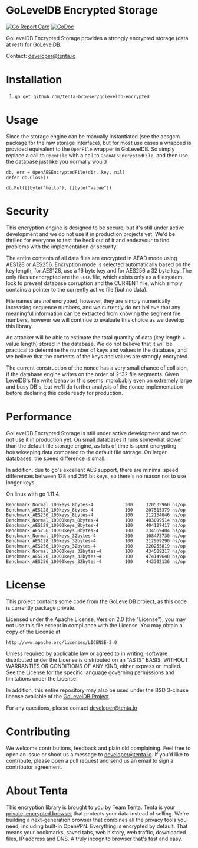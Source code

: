GoLevelDB Encrypted Storage
==============

[![Go Report Card](https://goreportcard.com/badge/github.com/tenta-browser/goleveldb-encrypted)](https://goreportcard.com/report/github.com/tenta-browser/goleveldb-encrypted)
[![GoDoc](https://godoc.org/github.com/tenta-browser/goleveldb-encrypted?status.svg)](https://godoc.org/github.com/tenta-browser/goleveldb-encrypted)

GoLevelDB Encrypted Storage provides a strongly encrypted storage (data at rest) for [GoLevelDB](https://github.com/syndtr/goleveldb).

Contact: developer@tenta.io

Installation
============

1. `go get github.com/tenta-browser/goleveldb-encrypted`

Usage
=====

Since the storage engine can be manually instantiated (see the aesgcm package for the raw storage interface), but for most
use cases a wrapped is provided equivalent to the `OpenFile` wrapper in GoLevelDB. So simply replace a call to `OpenFile`
with a call to `OpenAESEncryptedFile`, and then use the database just like you normally would

```
db, err = OpenAESEncryptedFile(dir, key, nil)
defer db.Close()

db.Put([]byte("hello"), []byte("value"))
```

Security
========

This encryption engine is designed to be secure, but it's still under active development and we do not use it in production projects
yet. We'd be thrilled for everyone to test the heck out of it and endeavour to find problems with the implementation or security.

The entire contents of all data files are encrypted in AEAD mode using AES128 or AES256. Encryption mode is selected automatically based
on the key length, for AES128, use a 16 byte key and for AES256 a 32 byte key. The only files unencrypted are the `LOCK` file, which
exists only as a filesystem lock to prevent database corruption and the CURRENT file, which simply contains a pointer to the currently
active file (but no data).

File names are _not_ encrypted, however, they are simply numerically increasing sequence numbers, and we currently do not believe that
any meaningful information can be extracted from knowing the segment file numbers, however we will continue to evaluate this choice as
we develop this library.

An attacker will be able to estimate the total quantity of data (key length + value length) stored in the database. We do not believe that it will be practical to
determine the number of keys and values in the database, and we believe that the contents of the keys and values are strongly encrypted.

The current construction of the nonce has a very small chance of collision, if the database engine writes on the order of 2^32 file
segments. Given LevelDB's file write behavior this seems improbably even on extremely large and busy DB's, but we'll do further analysis
of the nonce implementation before declaring this code ready for production.

Performance
===========

GoLevelDB Encrypted Storage is still under active development and we do not use it in production yet. On small databases it runs somewhat
slower than the default file storage engine, as lots of time is spent encrypting housekeeping data compared to the default file storage.
On larger databases, the speed difference is small.

In addition, due to go's excellent AES support, there are minimal speed differences between 128 and 256 bit keys, so there's no
reason not to use longer keys.

On linux with go 1.11.4:

```
Benchmark_Normal_100keys_8bytes-4      	     300	 120535960 ns/op
Benchmark_AES128_100keys_8bytes-4      	     100	 207515379 ns/op
Benchmark_AES256_100keys_8bytes-4      	     100	 212134046 ns/op
Benchmark_Normal_10000keys_8bytes-4    	     100	 403099514 ns/op
Benchmark_AES128_10000keys_8bytes-4    	     100	 404127417 ns/op
Benchmark_AES256_10000keys_8bytes-4    	     100	 234569404 ns/op
Benchmark_Normal_100keys_32bytes-4     	     300	 108473730 ns/op
Benchmark_AES128_100keys_32bytes-4     	     100	 212959290 ns/op
Benchmark_AES256_100keys_32bytes-4     	     100	 220255819 ns/op
Benchmark_Normal_10000keys_32bytes-4   	     100	 434509217 ns/op
Benchmark_AES128_10000keys_32bytes-4   	     100	 474149648 ns/op
Benchmark_AES256_10000keys_32bytes-4   	     100	 443302136 ns/op

```

License
=======

This project contains some code from the GoLevelDB project, as this code is currently
package private.

Licensed under the Apache License, Version 2.0 (the "License");
you may not use this file except in compliance with the License.
You may obtain a copy of the License at

    http://www.apache.org/licenses/LICENSE-2.0

Unless required by applicable law or agreed to in writing, software
distributed under the License is distributed on an "AS IS" BASIS,
WITHOUT WARRANTIES OR CONDITIONS OF ANY KIND, either express or implied.
See the License for the specific language governing permissions and
limitations under the License.

In addition, this entire repository may also be used under the BSD 3-clause
license available of the [GoLevelDB Project](https://github.com/syndtr/goleveldb/blob/master/LICENSE).

For any questions, please contact developer@tenta.io

Contributing
============

We welcome contributions, feedback and plain old complaining. Feel free to open
an issue or shoot us a message to developer@tenta.io. If you'd like to contribute,
please open a pull request and send us an email to sign a contributor agreement.

About Tenta
===========

This encryption library is brought to you by Team Tenta. Tenta is your [private, encrypted browser](https://tenta.com) that protects your data instead of selling. We're building a next-generation browser that combines all the privacy tools you need, including built-in OpenVPN. Everything is encrypted by default. That means your bookmarks, saved tabs, web history, web traffic, downloaded files, IP address and DNS. A truly incognito browser that's fast and easy.
